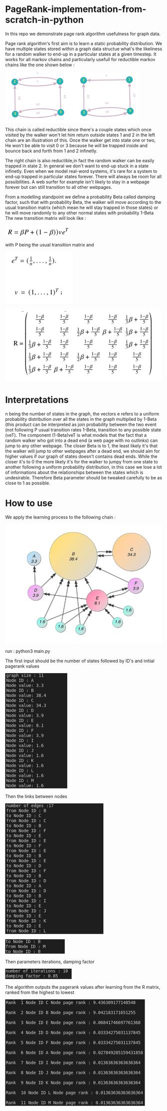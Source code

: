 # PageRank-implementation-from-scratch-in-python

In this repo we demonstrate page rank algorithm usefulness for graph data.

Page rank algorithm's first aim is to learn a static probability distribution. We have multiple states stored within a graph data structue what's the likeliness for a random walker to end-up in a particular states at a given timestep. It works for all markov chains and particularly usefull for reductible markov chains like the one shown below :

![Alt text](/demo_images./markov_chains.png?raw=true "Reductible markov chain") 

This chain is called reductible since there's a couple states which once visited by the walker won't let him return outside states 1 and 2 in the left chain are an illustration of this. Once the walker get into state one or two, He won't be able to visit 0 or 3 because he will be trapped inside and bounce back and forth from 1 and 2 infinetly. 

The right chain is also reductible,in fact the random walker can be easily trapped in state 2. In general we don't want to end-up stuck in a state infinetly. Even when we model real-word systems, it's rare for a system to end-up trapped in particular states forever. There will always be room for all possibilities. A web surfer for example isn't likely to stay in a webpage forever but can still transition to all other webpages.

From a modelling standpoint we define a probability Beta called damping factor, such that with probability Beta, the walker will move according to the  usual transition matrix (which mean he will stay trapped in those states) or he will move randomly to any other normal states with probability 1-Beta
The new transition matrix will look like :

![Alt text](/demo_images./new_transition_matrix.png?raw=true "Reductible markov chain") 

with P being the usual transition matrix and 

![Alt text](/demo_images./vectors.png?raw=true "Reductible markov chain") 

![Alt text](/demo_images./Rmatrix.png?raw=true "Reductible markov chain") 


# Interpretations

n being the number of states in the graph, the vectors e refers to a uniform probability distribution over all the states in the graph multiplied by 1-Beta (this product can be interpreted as join probability between the two event (not following P usual transition rates 1-Beta, transition to any possible state (veT). The component (1-Beta)veT is what models that the fact that a random walker who got into a dead end (a web page with no outlinks) can jump to any other webpage. The closer Beta is to 1, the least likely it's that the walker will jump to other webpages after a dead end, we should aim for higher values if our graph of states doesn't contains dead ends. While the closer it's to 0 the more likely it's for the walker to jumpy from one state to another following a uniform probability distribution, in this case we lose a lot of informations about the relationships between the states which is undesirable. Therefore Beta parameter should be tweaked carefully to be as close to 1 as possible.

# How to use 
We apply the learning process to the following chain :

![Alt text](/demo_images./example.png?raw=true "Reductible markov chain") 

run : python3 main.py

The first input should be the number of states followed by ID's and initial pagerank values

![Alt text](/demo_images./graphnodes.png?raw=true "Reductible markov chain") 

Then the links between nodes

![Alt text](/demo_images./edges1.png?raw=true "Reductible markov chain") 

![Alt text](/demo_images./edges2.png?raw=true "Reductible markov chain")

Then parameters iterations, damping factor

![Alt text](/demo_images./para.png?raw=true "Reductible markov chain")

The algorithm outputs the pagerank values after learning from the R matrix, ranked from the highest to lowest 

![Alt text](/demo_images./ranke.png?raw=true "Reductible markov chain") 




